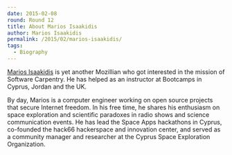 ```yaml
---
date: 2015-02-08
round: Round 12
title: About Marios Isaakidis
author: Marios Isaakidis
permalink: /2015/02/marios-isaakidis/
tags:
  - Biography
---
```

[Marios Isaakidis](https://misaakidis.github.io/about.html) is yet another Mozillian who got interested in the mission of Software Carpentry. He has helped as an instructor at Bootcamps in Cyprus, Jordan and the UK.

By day, Marios is a computer engineer working on open source projects that secure Internet freedom. In his free time, he shares his enthusiasm on space exploration and scientific paradoxes in radio shows and science communication events. He has lead the Space Apps hackathons in Cyprus, co-founded the hack66 hackerspace and innovation center, and served as a community manager and researcher at the Cyprus Space Exploration Organization.